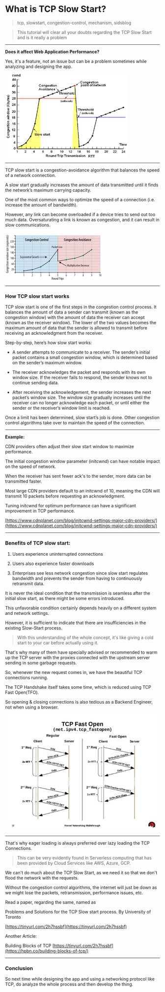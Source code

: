 
# What is TCP Slow Start?

> tcp, slowstart, congestion-control, mechanism, sidsblog

> This tutorial will clear all your doubts regarding the TCP Slow Start and is it really a problem

---


**Does it affect Web Application Performance?**

Yes, it's a feature, not an issue but can be a problem sometimes while analyzing and designing the app.

![TCP Slow Start](/images/tcp1.png)

-------------------------------------------------------------------------------

TCP slow start is a congestion-avoidance algorithm that balances the speed of a network connection. 

A slow start gradually increases the amount of data transmitted until it finds the network’s maximum carrying capacity.

One of the most common ways to optimize the speed of a connection (i.e. increase the amount of bandwidth). 

However, any link can become overloaded if a device tries to send out too much data. Oversaturating a link is known as congestion, and it can result in slow communications.

![TCP Slow Start](/images/tcp2.png)

-------------------------------------------------------------------------------


### How TCP slow start works

TCP slow start is one of the first steps in the congestion control process. It balances the amount of data a sender can transmit (known as the congestion window) with the amount of data the receiver can accept (known as the receiver window). The lower of the two values becomes the maximum amount of data that the sender is allowed to transmit before receiving an acknowledgment from the receiver.

Step-by-step, here’s how slow start works:

- A sender attempts to communicate to a receiver. The sender’s initial packet contains a small congestion window, which is determined based on the sender’s maximum window.

- The receiver acknowledges the packet and responds with its own window size. If the receiver fails to respond, the sender knows not to continue sending data.

- After receiving the acknowledgement, the sender increases the next packet’s window size. The window size gradually increases until the receiver can no longer acknowledge each packet, or until either the sender or the receiver’s window limit is reached.


Once a limit has been determined, slow start’s job is done. Other congestion control algorithms take over to maintain the speed of the connection.

-------------------------------------------------------------------------------


**Example:**

CDN providers often adjust their slow start window to maximize performance. 

The initial congestion window parameter (initcwnd) can have notable impact on the speed of network. 

When the receiver has sent fewer ack's to the sender, more data can be transmitted faster.


Most large CDN providers default to an initcwnd of 10, meaning the CDN will transmit 10 packets before requesting an acknowledgment. 

Tuning initcwnd for optimum performance can have a significant improvement in TCP performance.


[https://www.cdnplanet.com/blog/initcwnd-settings-major-cdn-providers/](https://www.cdnplanet.com/blog/initcwnd-settings-major-cdn-providers/)

-------------------------------------------------------------------------------

### Benefits of TCP slow start:

1. Users experience uninterrupted connections 

2. Users also experience faster downloads 

3. Enterprises see less network congestion since slow start regulates bandwidth and prevents the sender from having to continuously retransmit data.


It is never the ideal condition that the transmission is seamless after the initial slow start, as there might be some errors introduced.

This unfavorable condition certainly depends heavily on a different system and network settings.


However, it is sufficient to indicate that there are insufficiencies in  the existing Slow-Start process. 


> With this understanding of the whole concept, it's like giving a cold start to your car before actually using it.


That's why many of them have specially advised or recommended to warm up the TCP server with the proxies connected with the upstream server sending in some garbage requests.


So, whenever the new request comes in, we have the beautiful TCP connections running.

The TCP Handshake itself takes some time, which is reduced using TCP Fast Open(TFO). 

So opening & closing connections is also tedious as a Backend Engineer, not when using a browser.

![TCP Fast Open](/images/tcpfastopen.jpg)

-------------------------------------------------------------------------------

That's why eager loading is always preferred over lazy loading the TCP Connections.


> This can be very evidently found in Serverless computing that has been provided by Cloud Services like AWS, Azure, GCP.


We can't do much about the TCP Slow Start, as we need it so that we don't flood the network with the requests. 

Without the congestion control algorithms, the internet will just be down as we might lose the packets, retransmission, performance issues, etc.


Read a paper, regarding the same, named as 

Problems and Solutions for the TCP Slow start process. By University of Toronto

[https://tinyurl.com/2h7hssbf](https://tinyurl.com/2h7hssbf)

Another Article:

Building Blocks of TCP [https://tinyurl.com/2h7hssbf](https://hpbn.co/building-blocks-of-tcp/)

-------------------------------------------------------------------------------

### Conclusion

So next time while designing the app and using a networking protocol like TCP, do analyze the whole process and then develop the thing.